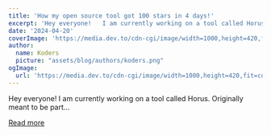 ```yaml
---
title: 'How my open source tool got 100 stars in 4 days!'
excerpt: 'Hey everyone!   I am currently working on a tool called Horus. Originally meant to be part...'
date: '2024-04-20'
coverImage: 'https://media.dev.to/cdn-cgi/image/width=1000,height=420,fit=cover,gravity=auto,format=auto/https%3A%2F%2Fdev-to-uploads.s3.amazonaws.com%2Fuploads%2Farticles%2Fr94a8tnccexicdln5yxc.png'
author:
  name: Koders
  picture: "assets/blog/authors/koders.png"
ogImage:
  url: 'https://media.dev.to/cdn-cgi/image/width=1000,height=420,fit=cover,gravity=auto,format=auto/https%3A%2F%2Fdev-to-uploads.s3.amazonaws.com%2Fuploads%2Farticles%2Fr94a8tnccexicdln5yxc.png'
---
```


Hey everyone!   I am currently working on a tool called Horus. Originally meant to be part...

[Read more](https://dev.to/digitalizedsnake/how-my-open-source-tool-got-100-stars-in-4-days-3g01)
